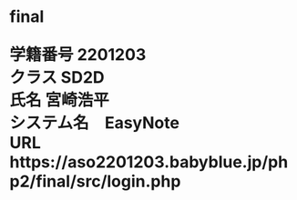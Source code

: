 <h1><p>final</p>
学籍番号  2201203<br>
クラス  SD2D<br>
氏名  宮崎浩平<br>
システム名　EasyNote<br>
URL https://aso2201203.babyblue.jp/php2/final/src/login.php</h1>  
